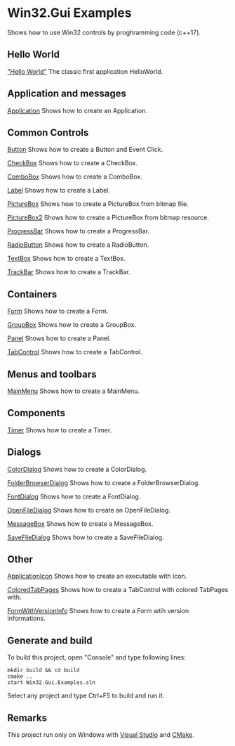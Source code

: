 ﻿# Win32.Gui ExamplesShows how to use Win32 controls by proghramming code (c++17).## Hello World["Hello World"](src/HelloWorldForm/README.md) The classic first application HelloWorld.## Application and messages[Application](src/Application/README.md) Shows how to create an Application.## Common Controls[Button](src/Button/README.md) Shows how to create a Button and Event Click.[CheckBox](src/CheckBox/README.md) Shows how to create a CheckBox.[ComboBox](src/ComboBox/README.md) Shows how to create a ComboBox.[Label](src/Label/README.md) Shows how to create a Label.[PictureBox](src/PictureBox/README.md) Shows how to create a PictureBox from bitmap file.[PictureBox2](src/PictureBox2/README.md) Shows how to create a PictureBox from bitmap resource.[ProgressBar](src/ProgressBar/README.md) Shows how to create a ProgressBar.[RadioButton](src/RadioButton/README.md) Shows how to create a RadioButton.[TextBox](src/TextBox/README.md) Shows how to create a TextBox.[TrackBar](src/TrackBar/README.md) Shows how to create a TrackBar.## Containers[Form](src/Form/README.md) Shows how to create a Form.[GroupBox](src/GroupBox/README.md) Shows how to create a GroupBox.[Panel](src/Panel/README.md) Shows how to create a Panel.[TabControl](src/TabControl/README.md) Shows how to create a TabControl.## Menus and toolbars[MainMenu](src/MainMenu/README.md) Shows how to create a MainMenu.## Components[Timer](src/Timer/README.md) Shows how to create a Timer.## Dialogs[ColorDialog](src/ColorDialog/README.md) Shows how to create a ColorDialog.[FolderBrowserDialog](src/FolderBrowserDialog/README.md) Shows how to create a FolderBrowserDialog.[FontDialog](src/FontDialog/README.md) Shows how to create a FontDialog.[OpenFileDialog](src/OpenFileDialog/README.md) Shows how to create an OpenFileDialog.[MessageBox](src/MessageBox/README.md) Shows how to create a MessageBox.[SaveFileDialog](src/SaveFileDialog/README.md) Shows how to create a SaveFileDialog.## Other[ApplicationIcon](src/ApplicationIcon/README.md) Shows how to create an executable with icon.[ColoredTabPages](src/ColoredTabPages/README.md) Shows how to create a TabControl with colored TabPages with.[FormWithVersionInfo](src/FormWithVersionInfo/README.md) Shows how to create a Form wtih version informations.## Generate and buildTo build this project, open "Console" and type following lines:``` shellmkdir build && cd buildcmake .. start Win32.Gui.Examples.sln```
Select any project and type Ctrl+F5 to build and run it.
## RemarksThis project run only on Windows with [Visual Studio](https://www.visualstudio.com) and [CMake](https://cmake.org).